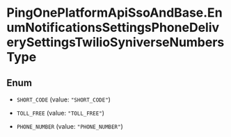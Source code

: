 # PingOnePlatformApiSsoAndBase.EnumNotificationsSettingsPhoneDeliverySettingsTwilioSyniverseNumbersType

## Enum


* `SHORT_CODE` (value: `"SHORT_CODE"`)

* `TOLL_FREE` (value: `"TOLL_FREE"`)

* `PHONE_NUMBER` (value: `"PHONE_NUMBER"`)


